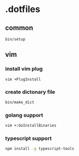 # .dotfiles

## common

```
bin/setup
```

## vim

### install vim plug

```
vim +PlugInstall
````

### create dictonary file

```sh
bin/make_dict
```

### golang support
```sh
vim +:GoInstallBinaries
```

### typescript support
```sh
npm install -g typescript-tools
```

